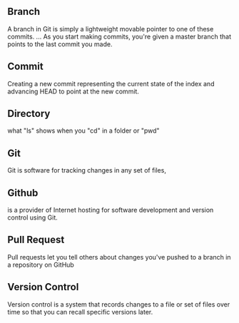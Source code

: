 ## Branch
A branch in Git is simply a lightweight movable pointer to one of these commits. ... As you start making commits, you're given a master branch that points to the last commit you made.
## Commit
Creating a new commit representing the current state of the index and advancing HEAD to point at the new commit.
## Directory

what "ls" shows when you "cd" in a folder or "pwd"

## Git
Git is software for tracking changes in any set of files,
## Github
is a provider of Internet hosting for software development and version control using Git.
## Pull Request
Pull requests let you tell others about changes you've pushed to a branch in a repository on GitHub
## Version Control
Version control is a system that records changes to a file or set of files over time so that you can recall specific versions later.
